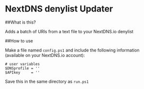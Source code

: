# NextDNS denylist Updater

##What is this?

Adds a batch of URIs from a text file to your NextDNS.io denylist

##How to use

Make a file named `config.ps1` and include the following information (available on your NextDNS.io account):

```
# user variables
$DNSprofile = ''
$APIkey     = ''
```

Save this in the same directory as `run.ps1`
